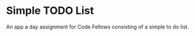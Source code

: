 Simple TODO List
===============================
An app a day assignment for Code Fellows consisting of a simple to do list.
